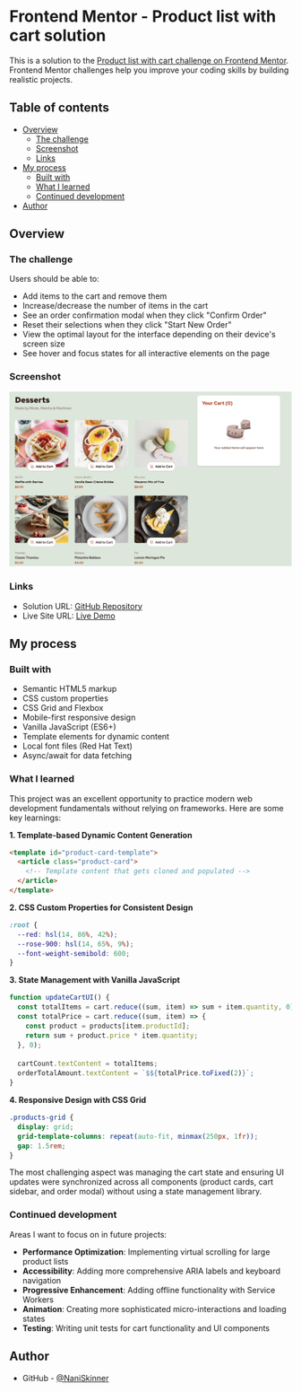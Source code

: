 # Frontend Mentor - Product list with cart solution

This is a solution to the [Product list with cart challenge on Frontend Mentor](https://www.frontendmentor.io/challenges/product-list-with-cart-5MmqLVAp_d). Frontend Mentor challenges help you improve your coding skills by building realistic projects.

## Table of contents

- [Overview](#overview)
  - [The challenge](#the-challenge)
  - [Screenshot](#screenshot)
  - [Links](#links)
- [My process](#my-process)
  - [Built with](#built-with)
  - [What I learned](#what-i-learned)
  - [Continued development](#continued-development)
- [Author](#author)

## Overview

### The challenge

Users should be able to:

- Add items to the cart and remove them
- Increase/decrease the number of items in the cart
- See an order confirmation modal when they click "Confirm Order"
- Reset their selections when they click "Start New Order"
- View the optimal layout for the interface depending on their device's screen size
- See hover and focus states for all interactive elements on the page

### Screenshot

![Product List with Cart Solution](./DessertScreenShot.jpg)

### Links

- Solution URL: [GitHub Repository](https://github.com/NaniSkinner/ProductListWeb.git)
- Live Site URL: [Live Demo](https://your-live-site-url.vercel.app)

## My process

### Built with

- Semantic HTML5 markup
- CSS custom properties
- CSS Grid and Flexbox
- Mobile-first responsive design
- Vanilla JavaScript (ES6+)
- Template elements for dynamic content
- Local font files (Red Hat Text)
- Async/await for data fetching

### What I learned

This project was an excellent opportunity to practice modern web development fundamentals without relying on frameworks. Here are some key learnings:

**1. Template-based Dynamic Content Generation**

```html
<template id="product-card-template">
  <article class="product-card">
    <!-- Template content that gets cloned and populated -->
  </article>
</template>
```

**2. CSS Custom Properties for Consistent Design**

```css
:root {
  --red: hsl(14, 86%, 42%);
  --rose-900: hsl(14, 65%, 9%);
  --font-weight-semibold: 600;
}
```

**3. State Management with Vanilla JavaScript**

```js
function updateCartUI() {
  const totalItems = cart.reduce((sum, item) => sum + item.quantity, 0);
  const totalPrice = cart.reduce((sum, item) => {
    const product = products[item.productId];
    return sum + product.price * item.quantity;
  }, 0);

  cartCount.textContent = totalItems;
  orderTotalAmount.textContent = `$${totalPrice.toFixed(2)}`;
}
```

**4. Responsive Design with CSS Grid**

```css
.products-grid {
  display: grid;
  grid-template-columns: repeat(auto-fit, minmax(250px, 1fr));
  gap: 1.5rem;
}
```

The most challenging aspect was managing the cart state and ensuring UI updates were synchronized across all components (product cards, cart sidebar, and order modal) without using a state management library.

### Continued development

Areas I want to focus on in future projects:

- **Performance Optimization**: Implementing virtual scrolling for large product lists
- **Accessibility**: Adding more comprehensive ARIA labels and keyboard navigation
- **Progressive Enhancement**: Adding offline functionality with Service Workers
- **Animation**: Creating more sophisticated micro-interactions and loading states
- **Testing**: Writing unit tests for cart functionality and UI components

## Author

- GitHub - [@NaniSkinner](https://github.com/naniskinner)
